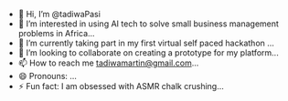 - 👋 Hi, I’m @tadiwaPasi
- 👀 I’m interested in using AI tech to solve small business management problems in Africa...
- 🌱 I’m currently taking part in my first virtual self paced hackathon ... 
- 💞️ I’m looking to collaborate on creating a prototype for my platform...
- 📫 How to reach me tadiwamartin@gmail.com...
- 😄 Pronouns: ...
- ⚡ Fun fact: I am obsessed with ASMR chalk crushing...

<!---
tadiwaPasi/tadiwaPasi is a ✨ special ✨ repository because its `README.md` (this file) appears on your GitHub profile.
You can click the Preview link to take a look at your changes.
--->
